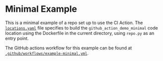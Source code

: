 # Minimal Example

This is a minimal example of a repo set up to use the CI Action. The [`locations.yaml`](./locations.yaml) file
specifies to build the `github_action_demo_minimal` code location using the Dockerfile in the current
directory, using `repo.py` as an entry point.

The GitHub actions workflow for this example can be found at
[`.github/workflows/example-minimal.yml`](../../.github/workflows/example-minimal.yml).
